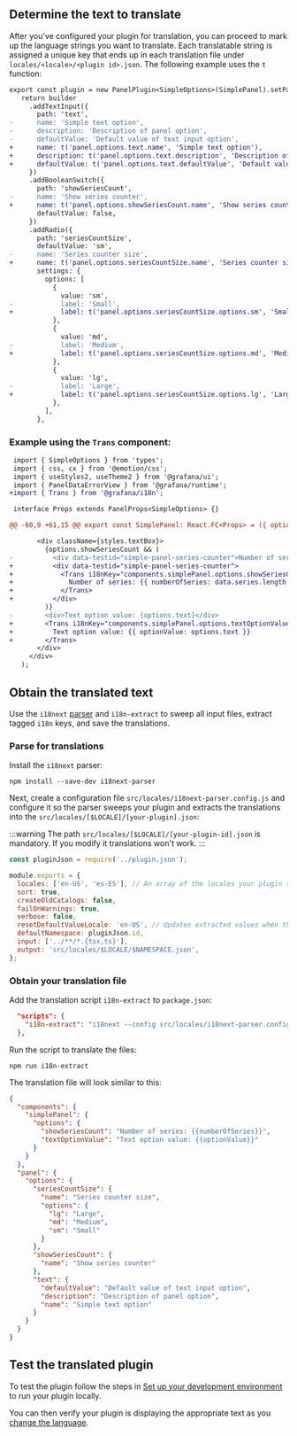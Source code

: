 ## Determine the text to translate

After you've configured your plugin for translation, you can proceed to mark up the language strings you want to translate. Each translatable string is assigned a unique key that ends up in each translation file under `locales/<locale>/<plugin id>.json`.
The following example uses the `t` function:

```diff
export const plugin = new PanelPlugin<SimpleOptions>(SimplePanel).setPanelOption
   return builder
     .addTextInput({
       path: 'text',
-      name: 'Simple text option',
-      description: 'Description of panel option',
-      defaultValue: 'Default value of text input option',
+      name: t('panel.options.text.name', 'Simple text option'),
+      description: t('panel.options.text.description', 'Description of panel option'),
+      defaultValue: t('panel.options.text.defaultValue', 'Default value of text input option'),
     })
     .addBooleanSwitch({
       path: 'showSeriesCount',
-      name: 'Show series counter',
+      name: t('panel.options.showSeriesCount.name', 'Show series counter'),
       defaultValue: false,
     })
     .addRadio({
       path: 'seriesCountSize',
       defaultValue: 'sm',
-      name: 'Series counter size',
+      name: t('panel.options.seriesCountSize.name', 'Series counter size'),
       settings: {
         options: [
           {
             value: 'sm',
-            label: 'Small',
+            label: t('panel.options.seriesCountSize.options.sm', 'Small'),
           },
           {
             value: 'md',
-            label: 'Medium',
+            label: t('panel.options.seriesCountSize.options.md', 'Medium'),
           },
           {
             value: 'lg',
-            label: 'Large',
+            label: t('panel.options.seriesCountSize.options.lg', 'Large'),
           },
         ],
       },
```

### Example using the `Trans` component:

```diff
 import { SimpleOptions } from 'types';
 import { css, cx } from '@emotion/css';
 import { useStyles2, useTheme2 } from '@grafana/ui';
 import { PanelDataErrorView } from '@grafana/runtime';
+import { Trans } from '@grafana/i18n';

 interface Props extends PanelProps<SimpleOptions> {}

@@ -60,9 +61,15 @@ export const SimplePanel: React.FC<Props> = ({ options, data, width, height, fie

       <div className={styles.textBox}>
         {options.showSeriesCount && (
-          <div data-testid="simple-panel-series-counter">Number of series: {data.series.length}</div>
+          <div data-testid="simple-panel-series-counter">
+            <Trans i18nKey="components.simplePanel.options.showSeriesCount">
+              Number of series: {{ numberOfSeries: data.series.length }}
+            </Trans>
+          </div>
         )}
-        <div>Text option value: {options.text}</div>
+        <Trans i18nKey="components.simplePanel.options.textOptionValue">
+          Text option value: {{ optionValue: options.text }}
+        </Trans>
       </div>
     </div>
   );
```

## Obtain the translated text

Use the `i18next` [parser](https://github.com/i18next/i18next-parser#readme) and `i18n-extract` to sweep all input files, extract tagged `i18n` keys, and save the translations.

### Parse for translations

Install the `i18next` parser:

```shell npm2yarn
npm install --save-dev i18next-parser
```

Next, create a configuration file `src/locales/i18next-parser.config.js` and configure it so the parser sweeps your plugin and extracts the translations into the `src/locales/[$LOCALE]/[your-plugin].json`:

:::warning
The path `src/locales/[$LOCALE]/[your-plugin-id].json` is mandatory. If you modify it translations won't work.
:::

```js title="src/locales/i18next-parser.config.js"
const pluginJson = require('../plugin.json');

module.exports = {
  locales: ['en-US', 'es-ES'], // An array of the locales your plugin supports
  sort: true,
  createOldCatalogs: false,
  failOnWarnings: true,
  verbose: false,
  resetDefaultValueLocale: 'en-US', // Updates extracted values when they change in code
  defaultNamespace: pluginJson.id,
  input: ['../**/*.{tsx,ts}'],
  output: 'src/locales/$LOCALE/$NAMESPACE.json',
};
```

### Obtain your translation file

Add the translation script `i18n-extract` to `package.json`:

```json title="package.json"
  "scripts": {
    "i18n-extract": "i18next --config src/locales/i18next-parser.config.js"
  },
```

Run the script to translate the files:

```shell npm2yarn
npm run i18n-extract
```

The translation file will look similar to this:

```json title="src/locales/en-US/[your-plugin-id].json"
{
  "components": {
    "simplePanel": {
      "options": {
        "showSeriesCount": "Number of series: {{numberOfSeries}}",
        "textOptionValue": "Text option value: {{optionValue}}"
      }
    }
  },
  "panel": {
    "options": {
      "seriesCountSize": {
        "name": "Series counter size",
        "options": {
          "lg": "Large",
          "md": "Medium",
          "sm": "Small"
        }
      },
      "showSeriesCount": {
        "name": "Show series counter"
      },
      "text": {
        "defaultValue": "Default value of text input option",
        "description": "Description of panel option",
        "name": "Simple text option"
      }
    }
  }
}
```

## Test the translated plugin

To test the plugin follow the steps in [Set up your development environment](../set-up/) to run your plugin locally.

You can then verify your plugin is displaying the appropriate text as you [change the language](https://grafana.com/docs/grafana/latest/administration/organization-preferences/#change-grafana-language).
